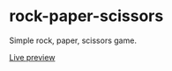 # rock-paper-scissors

Simple rock, paper, scissors game.

[Live preview](https://salocin-95.github.io/rock-paper-scissors/)